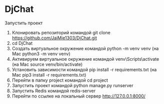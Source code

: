 # DjChat

Запустить проект

1. Клонировать репозиторий командой  git clone https://github.com/JaiMie1303/DjChat.git
2. cd DjChat
3. Создать виртуальное окружение командой python -m venv venv (на Mac python3 -m venv venv)
4. Активируем виртуальное окружение командой venv\Scripts\activate (на Mac source venv/bin/activate)
5. Установить зависимости командой pip install -r requirements.txt (на Mac pip3 install -r requirements.txt)
6. Перейти в папку project командой cd project
7. Запустить проект командой python manage.py runserver
8. Запустить Redis командой redis-server
9. Перейти по ссылке на локальный сервер http://127.0.0.1:8000/


